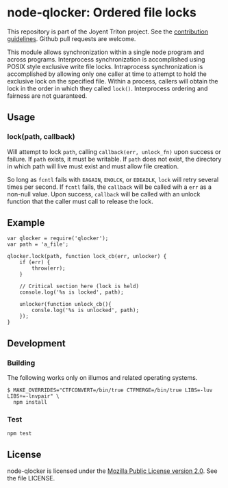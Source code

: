 <!--
    This Source Code Form is subject to the terms of the Mozilla Public
    License, v. 2.0. If a copy of the MPL was not distributed with this
    file, You can obtain one at http://mozilla.org/MPL/2.0/.
-->

<!--
    Copyright 2019 Joyent, Inc.
-->

# node-qlocker: Ordered file locks

This repository is part of the Joyent Triton project. See the [contribution
guidelines](https://github.com/joyent/triton/blob/master/CONTRIBUTING.md).
Github pull requests are welcome.

This module allows synchronization within a single node program and across
programs.  Interprocess synchronization is accomplished using POSIX style
exclusive write file locks.  Intraprocess synchronization is accomplished by
allowing only one caller at time to attempt to hold the exclusive lock on the
specified file.  Within a process, callers will obtain the lock in the order in
which they called `lock()`.  Interprocess ordering and fairness are not
guaranteed.


## Usage

### lock(path, callback)

Will attempt to lock `path`, calling `callback(err, unlock_fn)` upon success or
failure.  If `path` exists, it must be writable.  If `path` does not exist, the
directory in which path will live must exist and must allow file creation.

So long as `fcntl` fails with `EAGAIN`, `ENOLCK`, or `EDEADLK`, `lock` will
retry several times per second.  If `fcntl` fails, the `callback` will be called
wih a `err` as a non-null value.  Upon success, `callback` will be called with
an unlock function that the caller must call to release the lock.


## Example

```
var qlocker = require('qlocker');
var path = 'a_file';

qlocker.lock(path, function lock_cb(err, unlocker) {
    if (err) {
        throw(err);
    }

    // Critical section here (lock is held)
    console.log('%s is locked', path);

    unlocker(function unlock_cb(){
        consle.log('%s is unlocked', path);
    });
}
```

## Development

### Building

The following works only on illumos and related operating systems.

```
$ MAKE_OVERRIDES="CTFCONVERT=/bin/true CTFMERGE=/bin/true LIBS=-luv LIBS+=-lnvpair" \
  npm install
```

### Test

```
npm test
```

## License

node-qlocker is licensed under the
[Mozilla Public License version 2.0](http://mozilla.org/MPL/2.0/).
See the file LICENSE.
